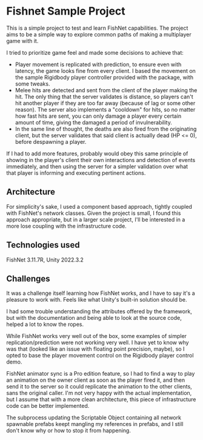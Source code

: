 # Fishnet Sample Project

This is a simple project to test and learn FishNet capabilities. The project aims to be a simple way to explore common paths of making a multiplayer game with it.

I tried to prioritize game feel and made some decisions to achieve that:
- Player movement is replicated with prediction, to ensure even with latency, the game looks fine from every client. I based the movement on the sample Rigidbody player controller provided with the package, with some tweaks.
- Melee hits are detected and sent from the client of the player making the hit. The only thing that the server validates is distance, so players can't hit another player if they are too far away (because of lag or some other reason). The server also implements a "cooldown" for hits, so no matter how fast hits are sent, you can only damage a player every certain amount of time, giving the damaged a period of invulnerability.
- In the same line of thought, the deaths are also fired from the originating client, but the server validates that said client is actually dead (HP <= 0), before despawning a player.

If I had to add more features, probably would obey this same principle of showing in the player's client their own interactions and detection of events immediately, and then using the server for a simpler validation over what that player is informing and executing pertinent actions.

## Architecture

For simplicity's sake, I used a component based approach, tightly coupled with FishNet's network classes. Given the project is small, I found this approach appropriate, but in a larger scale project, I'll be interested in a more lose coupling with the infrastructure code.

## Technologies used

FishNet 3.11.7R, Unity 2022.3.2

## Challenges

It was a challenge itself learning how FishNet works, and I have to say it's a pleasure to work with. Feels like what Unity's built-in solution should be.

I had some trouble understanding the attributes offered by the framework, but with the documentation and being able to look at the source code, helped a lot to know the ropes.

While FishNet works very well out of the box, some examples of simpler replication/prediction were not working very well. I have yet to know why was that (looked like an issue with floating point precision, maybe), so I opted to base the player movement control on the Rigidbody player control demo.

FishNet animator sync is a Pro edition feature, so I had to find a way to play an animation on the owner client as soon as the player fired it, and then send it to the server so it could replicate the animation to the other clients, sans the original caller. I'm not very happy with the actual implementation, but I assume that with a more clean architecture, this piece of infrastructure code can be better implemented.

The subprocess updating the Scriptable Object containing all network spawnable prefabs keept mangling my references in prefabs, and I still don't know why or how to stop it from happening. 